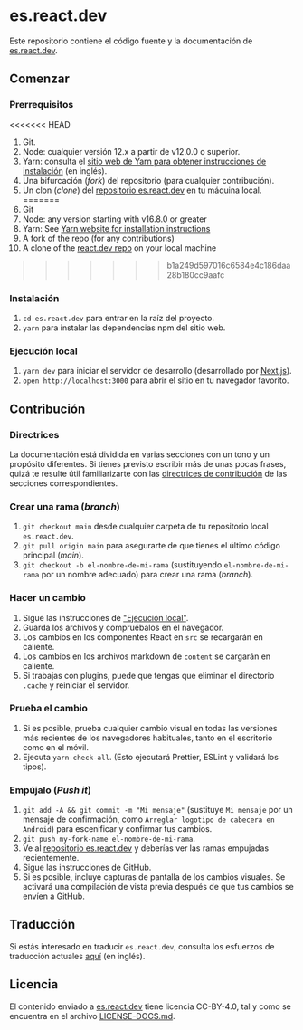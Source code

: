 # es.react.dev

Este repositorio contiene el código fuente y la documentación de [es.react.dev](https://es.react.dev/).

## Comenzar

### Prerrequisitos

<<<<<<< HEAD
1. Git.
1. Node: cualquier versión 12.x a partir de v12.0.0 o superior.
1. Yarn: consulta el [sitio web de Yarn para obtener instrucciones de instalación](https://yarnpkg.com/lang/en/docs/install/) (en inglés).
1. Una bifurcación (_fork_) del repositorio (para cualquier contribución).
1. Un clon (_clone_) del [repositorio es.react.dev](https://github.com/reactjs/es.react.dev) en tu máquina local.
=======
1. Git
1. Node: any version starting with v16.8.0 or greater
1. Yarn: See [Yarn website for installation instructions](https://yarnpkg.com/lang/en/docs/install/)
1. A fork of the repo (for any contributions)
1. A clone of the [react.dev repo](https://github.com/reactjs/react.dev) on your local machine
>>>>>>> b1a249d597016c6584e4c186daa28b180cc9aafc

### Instalación

1. `cd es.react.dev` para entrar en la raíz del proyecto.
2. `yarn` para instalar las dependencias npm del sitio web.

### Ejecución local

1. `yarn dev` para iniciar el servidor de desarrollo (desarrollado por [Next.js](https://nextjs.org/)).
1. `open http://localhost:3000` para abrir el sitio en tu navegador favorito.

## Contribución

### Directrices

La documentación está dividida en varias secciones con un tono y un propósito diferentes. Si tienes previsto escribir más de unas pocas frases, quizá te resulte útil familiarizarte con las [directrices de contribución](https://github.com/reactjs/es.react.dev/blob/main/CONTRIBUTING.md#guidelines-for-text) de las secciones correspondientes.

### Crear una rama (_branch_)

1. `git checkout main` desde cualquier carpeta de tu repositorio local `es.react.dev`.
1. `git pull origin main` para asegurarte de que tienes el último código principal (_main_).
1. `git checkout -b el-nombre-de-mi-rama` (sustituyendo `el-nombre-de-mi-rama` por un nombre adecuado) para crear una rama (_branch_).

### Hacer un cambio

1. Sigue las instrucciones de ["Ejecución local"](#ejecución-local).
1. Guarda los archivos y compruébalos en el navegador.
1. Los cambios en los componentes React en `src` se recargarán en caliente.
1. Los cambios en los archivos markdown de `content` se cargarán en caliente.
1. Si trabajas con plugins, puede que tengas que eliminar el directorio `.cache` y reiniciar el servidor.

### Prueba el cambio

1. Si es posible, prueba cualquier cambio visual en todas las versiones más recientes de los navegadores habituales, tanto en el escritorio como en el móvil.
2. Ejecuta `yarn check-all`. (Esto ejecutará Prettier, ESLint y validará los tipos).

### Empújalo (_Push it_)

1. `git add -A && git commit -m "Mi mensaje"` (sustituye `Mi mensaje` por un mensaje de confirmación, como `Arreglar logotipo de cabecera en Android`) para escenificar y confirmar tus cambios.
1. `git push my-fork-name el-nombre-de-mi-rama`.
1. Ve al [repositorio es.react.dev](https://github.com/reactjs/es.react.dev) y deberías ver las ramas empujadas recientemente.
1. Sigue las instrucciones de GitHub.
1. Si es posible, incluye capturas de pantalla de los cambios visuales. Se activará una compilación de vista previa después de que tus cambios se envíen a GitHub.

## Traducción

Si estás interesado en traducir `es.react.dev`, consulta los esfuerzos de traducción actuales [aquí](https://github.com/reactjs/react.dev/issues/4135) (en inglés).

## Licencia

El contenido enviado a [es.react.dev](https://es.react.dev/) tiene licencia CC-BY-4.0, tal y como se encuentra en el archivo [LICENSE-DOCS.md](https://github.com/reactjs/es.react.dev/blob/main/LICENSE-DOCS.md).
